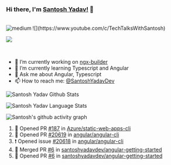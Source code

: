 ### Hi there, I'm [Santosh Yadav!](https://santoshyadav.dev) 👋

<br/>
![]<img align="left" alt="medium" src="https://img.shields.io/badge/YouTube-FF0000?style=for-the-badge&logo=youtube&logoColor=white" />(https://www.youtube.com/c/TechTalksWithSantosh)

![](https://visitor-badge.glitch.me/badge?page_id=santoshyadavdev)

<br />

- 🔭 I’m currently working on [ngx-builder](https://github.com/ngx-builders)
- 🌱 I’m currently learning Typescript and Angular
- 💬 Ask me about Angular, Typescript
- 📫 How to reach me: [@SantoshYadavDev](https://twitter.com/SantoshYadavDev)

![Santosh Yadav Github Stats](https://github-readme-stats.anuraghazra1.vercel.app/api?username=SantoshYadavDev&show_icons=true&include_all_commits=true&theme=radical)

![Santosh Yadav Language Stats](https://github-readme-stats.anuraghazra1.vercel.app/api/top-langs/?username=SantoshYadavDev&layout=compact&theme=radical)

![Santosh's github activity graph](https://activity-graph.herokuapp.com/graph?username=SantoshYadavDev&theme=dracula)

<!--START_SECTION:activity-->
1. 💪 Opened PR [#187](https://github.com/Azure/static-web-apps-cli/pull/187) in [Azure/static-web-apps-cli](https://github.com/Azure/static-web-apps-cli)
2. 💪 Opened PR [#20619](https://github.com/angular/angular-cli/pull/20619) in [angular/angular-cli](https://github.com/angular/angular-cli)
3. ❗️ Opened issue [#20618](https://github.com/angular/angular-cli/issues/20618) in [angular/angular-cli](https://github.com/angular/angular-cli)
4. 🎉 Merged PR [#6](https://github.com/santoshyadavdev/angular-getting-started/pull/6) in [santoshyadavdev/angular-getting-started](https://github.com/santoshyadavdev/angular-getting-started)
5. 💪 Opened PR [#6](https://github.com/santoshyadavdev/angular-getting-started/pull/6) in [santoshyadavdev/angular-getting-started](https://github.com/santoshyadavdev/angular-getting-started)
<!--END_SECTION:activity-->
